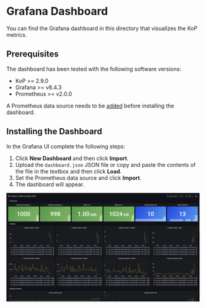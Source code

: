 # Grafana Dashboard

You can find the Grafana dashboard in this directory that visualizes the KoP metrics.

## Prerequisites

The dashboard has been tested with the following software versions:

* KoP >= 2.9.0
* Grafana >= v8.4.3
* Prometheus >= v2.0.0

A Prometheus data source needs to be [added](https://prometheus.io/docs/visualization/grafana/#using) before installing the dashboard.

## Installing the Dashboard

In the Grafana UI complete the following steps:

1. Click **New Dashboard** and then click **Import**.
2. Upload the `dashboard.json` JSON file or copy and paste the contents of the file in the textbox and then click **Load**.
3. Set the Prometheus data source and click **Import**.
4. The dashboard will appear. 

![](dashboard.png)
